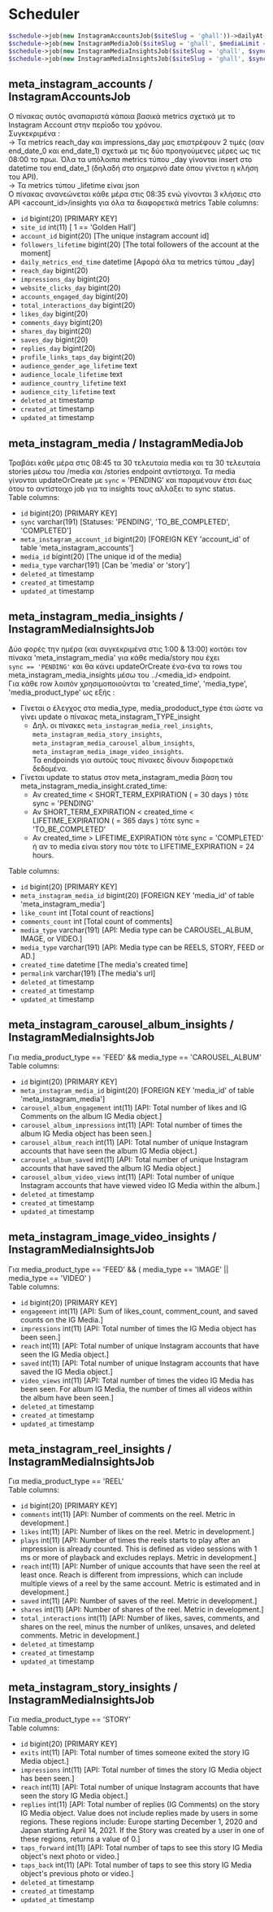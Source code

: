# Scheduler
```php
$schedule->job(new InstagramAccountsJob($siteSlug = 'ghall'))->dailyAt('08:35');
$schedule->job(new InstagramMediaJob($siteSlug = 'ghall', $mediaLimit = 30 ))->dailyAt('08:45');
$schedule->job(new InstagramMediaInsightsJob($siteSlug = 'ghall', $syncType = 'PENDING'))->twiceDaily(1, 13);
$schedule->job(new InstagramMediaInsightsJob($siteSlug = 'ghall', $syncType = 'TO_BE_COMPLETED'))->weekly();
```

## meta_instagram_accounts / InstagramAccountsJob
Ο πίνακας αυτός αναπαριστά κάποια βασικά metrics σχετικά με το Instagram Account στην περίοδο του χρόνου.   
Συγκεκριμένα :  
-> Τα metrics reach\_day και impressions\_day μας επιστρέφουν 2 τιμές (σαν end\_date\_0 και end\_date\_1) σχετικά με τις δύο προηγούμενες μέρες ως τις 08:00 το πρωι.  Όλα τα υπόλοιπα metrics τύπου \_day γίνονται insert στο datetime του  end\_date\_1 (δηλαδή στο σημερινό date όπου γίνεται η κλήση του API).  
-> Τα metrics τύπου \_lifetime είναι json  
Ο πίνακας ανανεώνεται κάθε μέρα στις 08:35 ενώ γίνονται 3 κλήσεις στο API <account_id>/insights για όλα τα διαφορετικά metrics
Table columns:  
- `id` bigint(20) [PRIMARY KEY]
- `site_id` int(11) [ 1 == 'Golden Hall']
- `account_id` bigint(20) [The unique instagram account id]
- `followers_lifetime` bigint(20) [The total followers of the account at the moment]
- `daily_metrics_end_time` datetime [Αφορά όλα τα metrics τύπου _day] 
- `reach_day` bigint(20)
- `impressions_day` bigint(20) 
- `website_clicks_day` bigint(20)
- `accounts_engaged_day` bigint(20)
- `total_interactions_day` bigint(20)
- `likes_day` bigint(20) 
- `comments_dayy` bigint(20) 
- `shares_day` bigint(20) 
- `saves_day` bigint(20) 
- `replies_day` bigint(20) 
- `profile_links_taps_day` bigint(20) 
- `audience_gender_age_lifetime` text 
- `audience_locale_lifetime` text
- `audience_country_lifetime` text
- `audience_city_lifetime` text
- `deleted_at` timestamp
- `created_at` timestamp
- `updated_at` timestamp
  
## meta_instagram_media / InstagramMediaJob
Τραβάει κάθε μέρα στις 08:45 τα 30 τελευταία media και τα 30 τελευταία stories μέσω του /media και /stories endpoint αντίστοιχα.
Τα media γίνονται updateOrCreate με `sync` = 'PENDING' και παραμένουν έτσι έως ότου το αντίστοιχο job για τα insights τους αλλάξει το sync status.  
Table columns:  
- `id` bigint(20) [PRIMARY KEY]
- `sync` varchar(191) [Statuses: 'PENDING', 'TO_BE_COMPLETED', 'COMPLETED']
- `meta_instagram_account_id` bigint(20) [FOREIGN KEY 'account_id' of table 'meta_instagram_accounts']
- `media_id` bigint(20) [The unique id of the media]
- `media_type` varchar(191) [Can be 'media' or 'story']
- `deleted_at` timestamp 
- `created_at` timestamp 
- `updated_at` timestamp  

## meta_instagram_media_insights / InstagramMediaInsightsJob
Δύο φορές την ημέρα (και συγκεκριμένα στις 1:00 & 13:00) κοιτάει τον πίνακα 'meta_instagram_media' για κάθε media/story που έχει   
`sync == 'PENDING'` και θα κάνει updateOrCreate ένα-ένα τα rows του meta_instagram_media_insights μέσω του ../<media_id> endpoint.  
Για κάθε row λοιπόν χρησιμοποιούνται τα 'created_time', 'media_type', 'media_product_type' ως εξής :
- Γίνεται ο έλεγχος στα media_type, media_prododuct_type έτσι ώστε να γίνει update ο πίνακας meta_instagram_TYPE_insight
  - Δηλ. οι πίνακες `meta_instagram_media_reel_insights`, `meta_instagram_media_story_insights`, `meta_instagram_media_carousel_album_insights`, `meta_instagram_media_image_video_insights`.  
Τα endpoinds για αυτούς τους πίνακες δίνουν διαφορετικά δεδομένα.
- Γίνεται update το status στον meta_instagram_media βάση του meta_instagram_media_insight.crated_time: 
  - Αν created_time < SHORT_TERM_EXPIRATION ( = 30 days )  τότε sync = 'PENDING'
  - Αν SHORT_TERM_EXPIRATION < created_time < LIFETIME_EXPIRATION ( = 365 days ) τότε sync = 'TO_BE_COMPLETED'
  - Αν created_time > LIFETIME_EXPIRATION τότε sync = 'COMPLETED' ή αν το media είναι story που τότε το LIFETIME_EXPIRATION = 24 hours. 
 
Table columns:  
- `id` bigint(20) [PRIMARY KEY]
- `meta_instagram_media_id` bigint(20) [FOREIGN KEY 'media_id' of table 'meta_instagram_media']
- `like_count` int [Total count of reactions]
- `comments_count` int [Total count of comments]
- `media_type` varchar(191) [API: Media type can be CAROUSEL_ALBUM, IMAGE, or VIDEO.]
- `media_type` varchar(191) [API: Media type can be REELS, STORY, FEED or AD.]
- `created_time` datetime [The media's created time]
- `permalink` varchar(191) [The media's url]
- `deleted_at` timestamp 
- `created_at` timestamp 
- `updated_at` timestamp

## meta_instagram_carousel_album_insights / InstagramMediaInsightsJob
Για media_product_type == 'FEED' &&  media_type == 'CAROUSEL_ALBUM'  
Table columns:  
- `id` bigint(20) [PRIMARY KEY]
- `meta_instagram_media_id` bigint(20) [FOREIGN KEY 'media_id' of table 'meta_instagram_media']
- `carousel_album_engagement` int(11) [API: Total number of likes and IG Comments on the album IG Media object.]
- `carousel_album_impressions` int(11) [API: Total number of times the album IG Media object has been seen.]
- `carousel_album_reach` int(11) [API: Total number of unique Instagram accounts that have seen the album IG Media object.]
- `carousel_album_saved` int(11) [API: Total number of unique Instagram accounts that have saved the album IG Media object.]
- `carousel_album_video_views` int(11) [API: Total number of unique Instagram accounts that have viewed video IG Media within the album.]
- `deleted_at` timestamp 
- `created_at` timestamp 
- `updated_at` timestamp

## meta_instagram_image_video_insights / InstagramMediaInsightsJob
Για media_product_type == 'FEED' && ( media_type == 'IMAGE' ||  media_type == 'VIDEO' )  
Table columns:  
- `id` bigint(20) [PRIMARY KEY]
- `engagement` int(11) [API: Sum of likes_count, comment_count, and saved counts on the IG Media.]
- `impressions` int(11) [API:  Total number of times the IG Media object has been seen.]
- `reach` int(11) [API:  Total number of unique Instagram accounts that have seen the IG Media object.]
- `saved` int(11) [API:  Total number of unique Instagram accounts that have saved the IG Media object.]
- `video_views` int(11) [API:  Total number of times the video IG Media has been seen. For album IG Media, the number of times all videos within the album have been seen.]
- `deleted_at` timestamp 
- `created_at` timestamp 
- `updated_at` timestamp

## meta_instagram_reel_insights / InstagramMediaInsightsJob
Για media_product_type == 'REEL'  
Table columns:  
- `id` bigint(20) [PRIMARY KEY]
- `comments` int(11) [API: Number of comments on the reel. Metric in development.]
- `likes` int(11) [API: Number of likes on the reel. Metric in development.]
- `plays` int(11) [API: Number of times the reels starts to play after an impression is already counted. This is defined as video sessions with 1 ms or more of playback and excludes replays. Metric in development.]
- `reach` int(11) [API: Number of unique accounts that have seen the reel at least once. Reach is different from impressions, which can include multiple views of a reel by the same account. Metric is estimated and in development.]
- `saved` int(11) [API: Number of saves of the reel. Metric in development.]
- `shares` int(11) [API: Number of shares of the reel. Metric in development.]
- `total_interactions` int(11) [API: Number of likes, saves, comments, and shares on the reel, minus the number of unlikes, unsaves, and deleted comments. Metric in development.]
- `deleted_at` timestamp 
- `created_at` timestamp 
- `updated_at` timestamp

## meta_instagram_story_insights / InstagramMediaInsightsJob
Για media_product_type == 'STORY'  
Table columns:  
- `id` bigint(20) [PRIMARY KEY]
- `exits` int(11) [API: Total number of times someone exited the story IG Media object.]
- `impressions` int(11) [API: Total number of times the story IG Media object has been seen.]
- `reach` int(11) [API: Total number of unique Instagram accounts that have seen the story IG Media object.]
- `replies` int(11) [API: Total number of replies (IG Comments) on the story IG Media object. Value does not include replies made by users in some regions. These regions include: Europe starting December 1, 2020 and Japan starting April 14, 2021. If the Story was created by a user in one of these regions, returns a value of 0.]
- `taps_forward` int(11) [API: Total number of taps to see this story IG Media object's next photo or video.]
- `taps_back` int(11) [API: Total number of taps to see this story IG Media object's previous photo or video.]
- `deleted_at` timestamp 
- `created_at` timestamp 
- `updated_at` timestamp

